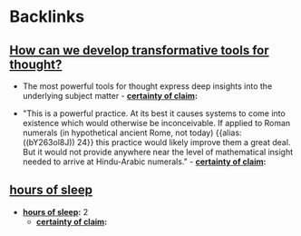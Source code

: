 
# Backlinks
## [How can we develop transformative tools for thought?](<How can we develop transformative tools for thought?.md>)
- The most powerful tools for thought express deep insights into the underlying subject matter
                        - **[certainty of claim](<certainty of claim.md>):**

- "This is a powerful practice. At its best it causes systems to come into existence which would otherwise be inconceivable. If applied to Roman numerals (in hypothetical ancient Rome, not today) {{alias: ((bY263ol8J)) 24}} this practice would likely improve them a great deal. But it would not provide anywhere near the level of mathematical insight needed to arrive at Hindu-Arabic numerals."
                        - **[certainty of claim](<certainty of claim.md>):**

## [hours of sleep](<hours of sleep.md>)
- **[hours of sleep](<hours of sleep.md>):** 2
    - **[certainty of claim](<certainty of claim.md>):**

